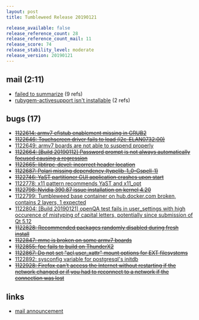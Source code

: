 ```yaml
---
layout: post
title: Tumbleweed Release 20190121

release_available: false
release_reference_count: 28
release_reference_count_mail: 11
release_score: 74
release_stability_level: moderate
release_version: 20190121
---
```


## mail (2:11)

- [failed to summarize](https://lists.opensuse.org/opensuse-factory/2019-01/msg00372.html) (9 refs)
- [rubygem-activesupport isn't installable](https://lists.opensuse.org/opensuse-factory/2019-01/msg00379.html) (2 refs)

## bugs (17)

<!--more-->

- ~~[1122614: armv7 efistub enablement missing in GRUB2](https://bugzilla.opensuse.org/show_bug.cgi?id=1122614)~~
- ~~[1122646: Touchscreen driver fails to load (i2c-ELAN0732:00)](https://bugzilla.opensuse.org/show_bug.cgi?id=1122646)~~
- [1122649: armv7 boards are not able to suspend properly](https://bugzilla.opensuse.org/show_bug.cgi?id=1122649)
- ~~[1122664: \[Build 20190112\] Password prompt is not always automatically focused causing a regression](https://bugzilla.opensuse.org/show_bug.cgi?id=1122664)~~
- ~~[1122665: libtirpc-devel: incorrect header location](https://bugzilla.opensuse.org/show_bug.cgi?id=1122665)~~
- ~~[1122687: Polari missing dependency (typelib-1_0-Gspell-1)](https://bugzilla.opensuse.org/show_bug.cgi?id=1122687)~~
- ~~[1122746: YaST partitioner GUI application crashes upon start](https://bugzilla.opensuse.org/show_bug.cgi?id=1122746)~~
- [1122778: x11 pattern recommends YaST and x11_opt](https://bugzilla.opensuse.org/show_bug.cgi?id=1122778)
- ~~[1122798: Nvidia 390.87 issue installation on kernel 4.20](https://bugzilla.opensuse.org/show_bug.cgi?id=1122798)~~
- [1122799: Tumbleweed base container on hub.docker.com broken, contains 2 layers, 1 expected](https://bugzilla.opensuse.org/show_bug.cgi?id=1122799)
- [1122804: \[Build 20190121\] openQA test fails in user_settings with high occurence of mistyping of capital letters, potentially since submission of Qt 5.12](https://bugzilla.opensuse.org/show_bug.cgi?id=1122804)
- ~~[1122828: Recommended packages randomly disabled during fresh install](https://bugzilla.opensuse.org/show_bug.cgi?id=1122828)~~
- ~~[1122847: mmc is broken on some armv7 boards](https://bugzilla.opensuse.org/show_bug.cgi?id=1122847)~~
- ~~[1122855: fpc fails to build on ThunderX2](https://bugzilla.opensuse.org/show_bug.cgi?id=1122855)~~
- ~~[1122867: Do not set "acl,user_xattr" mount options for EXT filesystems](https://bugzilla.opensuse.org/show_bug.cgi?id=1122867)~~
- [1122892: sysconfig variable for postgresql's initdb](https://bugzilla.opensuse.org/show_bug.cgi?id=1122892)
- ~~[1122928: Firefox can't access the Internet without restarting if the network changed or if you had to reconnect to a network if the connection was lost](https://bugzilla.opensuse.org/show_bug.cgi?id=1122928)~~



## links

- [mail announcement](https://lists.opensuse.org/opensuse-factory/2019-01/msg00370.html)

